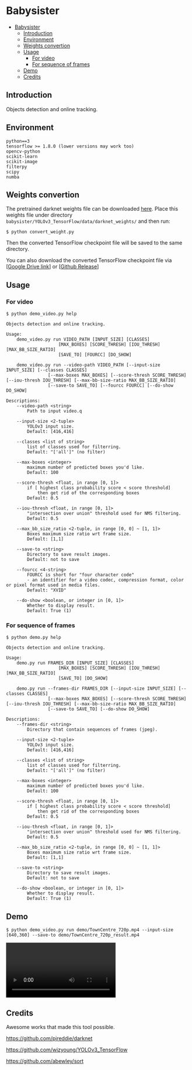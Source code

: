 # Babysister

- [Babysister](#babysister)
  - [Introduction](#introduction)
  - [Environment](#environment)
  - [Weights convertion](#weights-convertion)
  - [Usage](#usage)
    - [For video](#for-video)
    - [For sequence of frames](#for-sequence-of-frames)
  - [Demo](#demo)
  - [Credits](#credits)

## Introduction
Objects detection and online tracking.

## Environment
```text
python==3
tensorflow >= 1.8.0 (lower versions may work too)
opencv-python
scikit-learn
scikit-image
filterpy
scipy
numba
```

## Weights convertion
The pretrained darknet weights file can be downloaded [here](https://pjreddie.com/media/files/yolov3.weights). Place this weights file under directory `babysister/YOLOv3_TensorFlow/data/darknet_weights/` and then run:

```shell
$ python convert_weight.py
```

Then the converted TensorFlow checkpoint file will be saved to the same directory.

You can also download the converted TensorFlow checkpoint file via [[Google Drive link](https://drive.google.com/drive/folders/1mXbNgNxyXPi7JNsnBaxEv1-nWr7SVoQt?usp=sharing)] or [[Github Release](https://github.com/wizyoung/YOLOv3_TensorFlow/releases/)]

## Usage
### For video
```shell
$ python demo_video.py help
```
```text
Objects detection and online tracking.

Usage:
    demo_video.py run VIDEO_PATH [INPUT_SIZE] [CLASSES]
                    [MAX_BOXES] [SCORE_THRESH] [IOU_THRESH] [MAX_BB_SIZE_RATIO]
                    [SAVE_TO] [FOURCC] [DO_SHOW]

    demo_video.py run --video-path VIDEO_PATH [--input-size INPUT_SIZE] [--classes CLASSES]
                [--max-boxes MAX_BOXES] [--score-thresh SCORE_THRESH] [--iou-thresh IOU_THRESH] [--max-bb-size-ratio MAX_BB_SIZE_RATIO]
                [--save-to SAVE_TO] [--fourcc FOURCC] [--do-show DO_SHOW]

Descriptions:
    --video-path <string>
        Path to input video.q

    --input-size <2-tuple>
        YOLOv3 input size.
        Default: [416,416]

    --classes <list of string>
        list of classes used for filterring.
        Default: "['all']" (no filter)

    --max-boxes <integer>
        maximum number of predicted boxes you'd like.
        Default: 100

    --score-thresh <float, in range [0, 1]>
        if [ highest class probability score < score threshold]
            then get rid of the corresponding boxes
        Default: 0.5

    --iou-thresh <float, in range [0, 1]>
        "intersection over union" threshold used for NMS filtering.
        Default: 0.5

    --max_bb_size_ratio <2-tuple, in range [0, 0] ~ [1, 1]>
        Boxes maximum size ratio wrt frame size.
        Default: [1,1]

    --save-to <string>
        Directory to save result images.
        Default: not to save

    --fourcc <4-string>
        FOURCC is short for "four character code"
        - an identifier for a video codec, compression format, color or pixel format used in media files.
        Default: "XVID"

    --do-show <boolean, or integer in [0, 1]>
        Whether to display result.
        Default: True (1)
```

### For sequence of frames
```shell
$ python demo.py help
```
```text
Objects detection and online tracking.

Usage:
    demo.py run FRAMES_DIR [INPUT_SIZE] [CLASSES]
                    [MAX_BOXES] [SCORE_THRESH] [IOU_THRESH] [MAX_BB_SIZE_RATIO]
                    [SAVE_TO] [DO_SHOW]

    demo.py run --frames-dir FRAMES_DIR [--input-size INPUT_SIZE] [--classes CLASSES]
                [--max-boxes MAX_BOXES] [--score-thresh SCORE_THRESH] [--iou-thresh IOU_THRESH] [--max-bb-size-ratio MAX_BB_SIZE_RATIO]
                [--save-to SAVE_TO] [--do-show DO_SHOW]

Descriptions:
    --frames-dir <string>
        Directory that contain sequences of frames (jpeg).

    --input-size <2-tuple>
        YOLOv3 input size.
        Default: [416,416]

    --classes <list of string>
        list of classes used for filterring.
        Default: "['all']" (no filter)

    --max-boxes <integer>
        maximum number of predicted boxes you'd like.
        Default: 100

    --score-thresh <float, in range [0, 1]>
        if [ highest class probability score < score threshold]
            then get rid of the corresponding boxes
        Default: 0.5

    --iou-thresh <float, in range [0, 1]>
        "intersection over union" threshold used for NMS filtering.
        Default: 0.5

    --max_bb_size_ratio <2-tuple, in range [0, 0] ~ [1, 1]>
        Boxes maximum size ratio wrt frame size.
        Default: [1,1]

    --save-to <string>
        Directory to save result images.
        Default: not to save

    --do-show <boolean, or integer in [0, 1]>
        Whether to display result.
        Default: True (1)
```

## Demo
```shell
$ python demo_video.py run demo/TownCentre_720p.mp4 --input-size [640,360] --save-to demo/TownCentre_720p_result.mp4
```
<video controls="controls">
  <source type="video/mp4" src="demo/TownCentre_720p_result_x264.mp4"></source>
</video>

## Credits
Awesome works that made this tool possible.

https://github.com/pjreddie/darknet

https://github.com/wizyoung/YOLOv3_TensorFlow

https://github.com/abewley/sort
